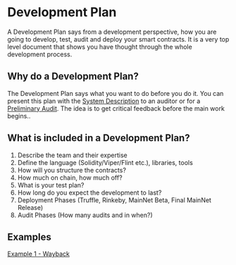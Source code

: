 # Development Plan

A Development Plan says from a development perspective, how you are going to develop, test, audit and deploy your smart contracts. It is a very top level document that shows you have thought through the whole development process.

## Why do a Development Plan?

The Development Plan says what you want to do before you do it. You can present this plan with the [System Description](system-description.md) to an auditor or for a [Preliminary Audit](preliminary-audit.md). The idea is to get critical feedback before the main work begins..

## What is included in a Development Plan?

1. Describe the team and their expertise
2. Define the language \(Solidity/Viper/Flint etc.\), libraries, tools
3. How will you structure the contracts?
4. How much on chain, how much off?
5. What is your test plan?
6. How long do you expect the development to last?
7. Deployment Phases \(Truffle, Rinkeby, MainNet Beta, Final MainNet Release\)
8. Audit Phases \(How many audits and in when?\)

## Examples

[Example 1 - Wayback](https://github.com/SecurEth/Wayback/blob/master/docs/03%20-%20Development%20Plan.md)

  
  


